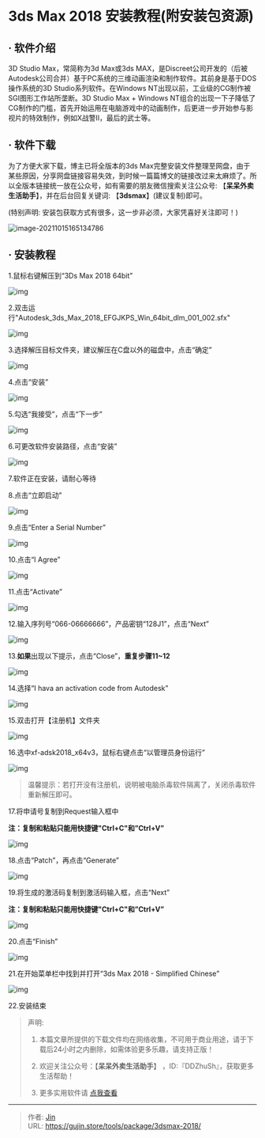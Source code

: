 # 3ds Max 2018 安装教程(附安装包资源)


## · 软件介绍
3D Studio Max，常简称为3d Max或3ds MAX，是Discreet公司开发的（后被Autodesk公司合并）基于PC系统的三维动画渲染和制作软件。其前身是基于DOS操作系统的3D Studio系列软件。在Windows NT出现以前，工业级的CG制作被SGI图形工作站所垄断。3D Studio Max + Windows NT组合的出现一下子降低了CG制作的门槛，首先开始运用在电脑游戏中的动画制作，后更进一步开始参与影视片的特效制作，例如X战警II，最后的武士等。


## · 软件下载
为了方便大家下载，博主已将全版本的3ds Max完整安装文件整理至网盘，由于某些原因，分享网盘链接容易失效，到时候一篇篇博文的链接改过来太麻烦了。所以全版本链接统一放在公众号，如有需要的朋友微信搜索关注公众号: 【**呆呆外卖生活助手**】，并在后台回复关键词: 【**3dsmax**】(建议复制)即可。

(特别声明: 安装包获取方式有很多，这一步非必须，大家凭喜好关注即可！)

![image-20211015165134786](https://img.gujin.store/img/image-20211015165134786.png)

## · 安装教程

1.鼠标右键解压到“3Ds Max 2018 64bit”

![img](https://img.gujin.store/img/v2-f53c8315394485d74f958d899359ed78_720w.png)

2.双击运行"Autodesk_3ds_Max_2018_EFGJKPS_Win_64bit_dlm_001_002.sfx"

![img](https://img.gujin.store/img/v2-5acf70d64e6aab1905cf8336ff696dce_720w.png)

3.选择解压目标文件夹，建议解压在C盘以外的磁盘中，点击“确定”

![img](https://img.gujin.store/img/v2-a650b1d17e9fdfd9eddb4aab86d5a12d_720w.png)

4.点击“安装”

![img](https://img.gujin.store/img/v2-569baa401f1c89492c5c8ce164a34e5b_720w.png)

5.勾选“我接受”，点击“下一步”

![img](https://img.gujin.store/img/v2-4083ee36855018fb7bc6eac5014f4e22_720w.png)

6.可更改软件安装路径，点击“安装”

![img](https://img.gujin.store/img/v2-9fa01011806a01bab80255a596427267_720w.png)

7.软件正在安装，请耐心等待

8.点击“立即启动”

![img](https://img.gujin.store/img/v2-6c080dce61b0135ef589eaba23b3f4fc_720w.png)

9.点击“Enter a Serial Number”

![img](https://img.gujin.store/img/v2-b7cf9ca6d5af7d5d61f7a1643efcbbde_720w.png)

10.点击“I Agree”

![img](https://img.gujin.store/img/v2-7338551a8e152ac0f4c1ff129d7f1397_720w.png)

11.点击“Activate”

![img](https://img.gujin.store/img/v2-49d1d6f7a41ebc66b4a3063a408fa8ee_720w.png)

12.输入序列号“066-06666666”，产品密钥“128J1”，点击“Next”

![img](https://img.gujin.store/img/v2-bed0f53f552e1deec4f4c5552b839fdf_720w.png)

13.**如果**出现以下提示，点击“Close”，**重复步骤11~12**

![img](https://img.gujin.store/img/v2-ca6048f7bc5e211e1169682f8b41766a_720w.png)

14.选择“I hava an activation code from Autodesk”

![img](https://img.gujin.store/img/v2-ab4d5bbe553ef31c86d1e78d14d52c7b_720w.png)



15.双击打开【注册机】文件夹

![img](https://img.gujin.store/img/v2-764427c82e8a3e335ba6ec245ba119cc_720w.png)

16.选中xf-adsk2018_x64v3，鼠标右键点击“以管理员身份运行”

![img](https://img.gujin.store/img/v2-40001e14517be30eedcde62710e62d1a_720w.png)

> 温馨提示：若打开没有注册机，说明被电脑杀毒软件隔离了，关闭杀毒软件重新解压即可。

17.将申请号复制到Request输入框中

**注：复制和粘贴只能用快捷键"Ctrl+C"和”Ctrl+V”**

![img](https://img.gujin.store/img/v2-a90f3cf2c63f013565b37eb50e3163cd_720w.png)



18.点击“Patch”，再点击“Generate”

![img](https://img.gujin.store/img/v2-8b3aed5529dc4a89258652935ddb6712_720w.png)

19.将生成的激活码复制到激活码输入框，点击“Next”

**注：复制和粘贴只能用快捷键"Ctrl+C"和”Ctrl+V”**

![img](https://img.gujin.store/img/v2-978bcaf7e0d7139bc251f80676ba7911_720w.png)



20.点击“Finish”

![img](https://img.gujin.store/img/v2-d4b3a185d0eb848d998dfd5266d337e7_720w.png)

21.在开始菜单栏中找到并打开“3ds Max 2018 - Simplified Chinese”

![img](https://img.gujin.store/img/v2-f46fbab4e234ab0a739ed28794d6fa71_720w.png)

22.安装结束




> 声明: 
>
> 1. 本篇文章所提供的下载文件均在网络收集，不可用于商业用途，请于下载后24小时之内删除，如需体验更多乐趣，请支持正版！
>
> 2. 欢迎关注公众号：【**呆呆外卖生活助手**】 ，ID:『DDZhuSh』，获取更多生活帮助！
>
> 3. 更多实用软件请  [点我查看](/tools)

---

> 作者: [Jin](https://img.gujin.store/img/favicon.ico)  
> URL: https://gujin.store/tools/package/3dsmax-2018/  

